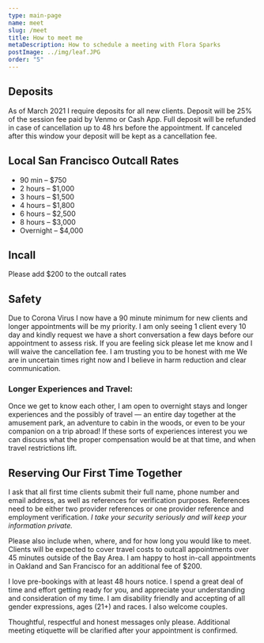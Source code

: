 ```yaml
---
type: main-page
name: meet
slug: /meet
title: How to meet me
metaDescription: How to schedule a meeting with Flora Sparks
postImage: ../img/leaf.JPG
order: "5"
---
```

## Deposits

As of March 2021 I require deposits for all new clients. Deposit will be 25% of the session fee paid by Venmo or Cash App. Full deposit will be refunded in case of cancellation up to 48 hrs before the appointment. If canceled after this window your deposit will be kept as a cancellation fee.

## Local San Francisco Outcall Rates

* 90 min – $750
* 2 hours – $1,000
* 3 hours – $1,500
* 4 hours – $1,800
* 6 hours – $2,500
* 8 hours – $3,000
* Overnight – $4,000

## Incall

Please add $200 to the outcall rates

## Safety

Due to Corona Virus I now have a 90 minute minimum for new clients and longer appointments will be my priority. I am only seeing 1 client every 10 day and kindly request we have a short conversation a few days before our appointment to assess risk. If you are feeling sick please let me know and I will waive the cancellation fee. I am trusting you to be honest with me We are in uncertain times right now and I believe in harm reduction and clear communication.

### Longer Experiences and Travel:

Once we get to know each other, I am open to overnight stays and longer experiences and the possibly of travel — an entire day together at the amusement park, an adventure to cabin in the woods, or even to be your companion on a trip abroad! If these sorts of experiences interest you we can discuss what the proper compensation would be at that time, and when travel restrictions lift.

## Reserving Our First Time Together

I ask that all first time clients submit their full name, phone number and email address, as well as references for verification purposes. References need to be either two provider references or one provider reference and employment verification. *I take your security seriously and will keep your information private.*

Please also include when, where, and for how long you would like to meet. Clients will be expected to cover travel costs to outcall appointments over 45 minutes outside of the Bay Area. I am happy to host in-call appointments in Oakland and San Francisco for an additional fee of $200.

I love pre-bookings with at least 48 hours notice. I spend a great deal of time and effort getting ready for you, and appreciate your understanding and consideration of my time. I am disability friendly and accepting of all gender expressions, ages (21+) and races. I also welcome couples.

Thoughtful, respectful and honest messages only please. Additional meeting etiquette will be clarified after your appointment is confirmed.